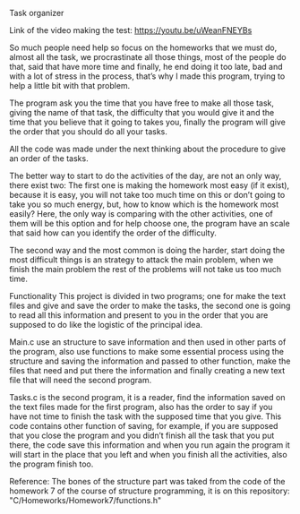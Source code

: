 Task organizer

Link of the video making the test: https://youtu.be/uWeanFNEYBs

So much people need help so focus on the homeworks that we must do, almost all the task, we procrastinate all those things, most of the people do that, said that have more time and finally, he end doing it too late, bad and with a lot of stress in the process, that’s why I made this program, trying to help a little bit with that problem.

The program ask you the time that you have free to make all those task, giving the name of that task, the difficulty that you would give it and the time that you believe that it going to takes you, finally the program will give the order that you should do all your tasks.

All the code was made under the next thinking about the procedure to give an order of the tasks.

The better way to start to do the activities of the day, are not an only way, there exist two:
The first one is making the homework most easy (if it exist), because it is easy, you will not take too much time on this or don’t going to take you so much energy, but, how to know which is the homework most easily? Here, the only way is comparing with the other activities, one of them will be this option and for help choose one, the program have an scale that said how can you identify the order of the difficulty.

The second way and the most common is doing the harder, start doing the most difficult things is an strategy to attack the main problem, when we finish the main problem the rest of the problems will not take us too much time.


Functionality
This project is divided in two programs; one for make the text files and give and save the order to make the tasks, the second one is going to read all this information and present to you in the order that you are supposed to do like the logistic of the principal idea.

Main.c use an structure to save information and then used in other parts of the program, also use functions to make some essential process using the structure and saving the information and passed to other function, make the files that need and put there the information and finally creating a new text file that will need the second program.

Tasks.c is the second program, it is a reader, find the information saved on the text files made for the first program, also has the order to say if you have not time to finish the task with the supposed time that you give. This code contains other function of saving, for example, if you are supposed that you close the program and you didn’t finish all the task that you put there, the code save this information and when you run again the program it will start in the place that you left and when you finish all the activities, also the program finish too.

Reference:
The bones of the structure part was taked from the code of the homework 7 of the course of structure programming, it is on this repository: "C/Homeworks/Homework7/functions.h"
